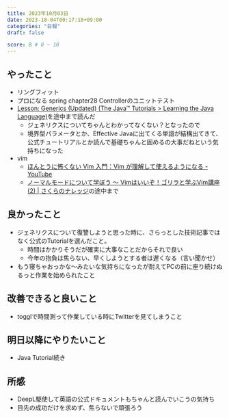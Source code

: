 ```yaml
---
title: 2023年10月03日
date: 2023-10-04T00:17:18+09:00
categories: "日報"
draft: false

score: 8 # 0 ~ 10
---
```


## やったこと

- リングフィット
- プロになる spring chapter28 Controllerのユニットテスト
- [Lesson: Generics (Updated) (The Java™ Tutorials > Learning the Java Language)](https://docs.oracle.com/javase/tutorial/java/generics/index.html)を途中まで読んだ
	- ジェネリクスについてちゃんとわかってなくない？となったので
	- 境界型パラメータとか、Effective Javaに出てくる単語が結構出てきて、公式チュートリアルとか読んで基礎ちゃんと固めるの大事だねという気持ちになった
- vim
	- [ほんとうに怖くない Vim 入門：Vim が理解して使えるようになる - YouTube](https://www.youtube.com/watch?v=2iVxqaK7lsk&list=PLhbtcyZ4NK_VtuMhBM7thrUXe3tbhMe12&index=1&t=1630s)
	- [ノーマルモードについて学ぼう 〜 Vimはいいぞ！ゴリラと学ぶVim講座(2) | さくらのナレッジ](https://knowledge.sakura.ad.jp/22069/)の途中まで

## 良かったこと

- ジェネリクスについて復讐しようと思った時に、さらっとした技術記事ではなく公式のTutorialを選んだこと。
	- 時間はかかりそうだが確実に大事なことだからそれで良い
	- 今年の抱負は焦らない、早くしようとする者は遅くなる（言い聞かせ）
- もう寝ちゃおっかな〜みたいな気持ちになったが耐えてPCの前に座り続けぬるっと作業を始められたこと

## 改善できると良いこと

- togglで時間測って作業している時にTwitterを見てしまうこと

## 明日以降にやりたいこと

- Java Tutorial続き

## 所感
- DeepL駆使して英語の公式ドキュメントもちゃんと読んでいこうの気持ち
- 目先の成功だけを求めず、焦らないで頑張ろう

